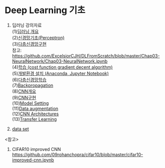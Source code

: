 # Deep Learning 기초

1. 딥러닝 강의자료   
   (1)[딥러닝 개요](https://github.com/lena6612/DeepLearningBasic/tree/master/deeplearning/1_딥러닝개요.pdf)  
   (2)[신경망기초(Perceptron)](https://github.com/lena6612/DeepLearningBasic/tree/master/deeplearning/2_NeuralNetwork1.pdf)  
   (3)[다층신경망구현](https://github.com/lena6612/DeepLearningBasic/tree/master/deeplearning/3_NeuralNetwork2.pdf)  
      참고: https://github.com/ExcelsiorCJH/DLFromScratch/blob/master/Chap03-NeuralNetwork/Chap03-NeuralNetwork.ipynb  
   (4)[학습 (cost function  gradient decent algorithm)](https://github.com/lena6612/DeepLearningBasic/tree/master/deeplearning/4_Learning.pdf)    
   (5)[개발환경 설치 (Anaconda, Jupyter Notebook)](https://github.com/lena6612/DeepLearningBasic/tree/master/deeplearning/5_개발환경.pdf)   
   (6)[다층신경망학습](https://github.com/lena6612/DeepLearningBasic/tree/master/deeplearning/6_다층신경망학습.pdf)  
   (7)[Backpropagation](https://github.com/lena6612/DeepLearningBasic/tree/master/deeplearning/7_backpropagation.pdf)  
   (8)[CNN개요](https://github.com/lena6612/DeepLearningBasic/tree/master/deeplearning/8_CNN1.pdf)  
   (9)[CNN구현](https://github.com/lena6612/DeepLearningBasic/tree/master/deeplearning/9_CNN2.pdf)  
   (10)[Model Setting](https://github.com/lena6612/DeepLearningBasic/tree/master/deeplearning/10_ModelSetting.pdf)  
   (11)[Data augmentation](https://github.com/lena6612/DeepLearningBasic/tree/master/deeplearning/11_dataAugmentation.pdf)  
   (12)[CNN Architectures](https://github.com/lena6612/DeepLearningBasic/tree/master/deeplearning/12_CNNArchitectures.pdf)  
   (13)[Transfer Learning](https://github.com/lena6612/DeepLearningBasic/tree/master/deeplearning/13_TransferLearning.pdf)  
   
   
      
2. [data set](https://github.com/lena6612/DeepLearningBasic//tree/master/data)

<참고>
1. CIFAR10 improved CNN
https://github.com/09rohanchopra/cifar10/blob/master/cifar10-improved-cnn.ipynb
